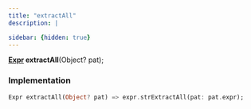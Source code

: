 ```yaml
---
title: "extractAll"
description: |

sidebar: {hidden: true}
---
```

<span class="dart-code"><strong>[Expr] extractAll</strong>(<span class="nobr">Object? pat</span>);</span>


### Implementation
```dart
Expr extractAll(Object? pat) => expr.strExtractAll(pat: pat.expr);
```

[Expr]: /reference/classes/expr